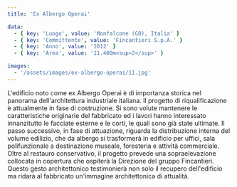 ```yaml
---
title: 'Ex Albergo Operai'

data:
  - { key: 'Luogo', value: 'Monfalcone (GO), Italia' }
  - { key: 'Committente', value: 'Fincantieri S.p.A.' }
  - { key: 'Anno', value: '2012' }
  - { key: 'Area', value: '11.400m<sup>2</sup>' }

images:
  - '/assets/images/ex-albergo-operai/11.jpg'
---
```


L'edificio noto come ex Albergo Operai è di importanza storica nel panorama dell'architettura
industriale italiana. Il progetto di riqualificazione è attualmente in fase di costruzione. Si sono
volute mantenere le caratteristiche originarie del fabbricato ed i lavori hanno interessato
innanzitutto le facciate esterne e le corti, le quali sono già state ultimate. Il passo successivo,
in fase di attuazione, riguarda la distribuzione interna del volume edilizio, che da albergo si
trasformerà in edificio per uffici, sala polifunzionale a destinazione museale, foresteria e
attività commerciale. Oltre al restauro conservativo, il progetto prevede una sopraelevazione
collocata in copertura che ospiterà la Direzione del gruppo Fincantieri. Questo gesto architettonico
testimonierà non solo il recupero dell'edificio ma ridarà al fabbricato un'immagine architettonica
di attualità.
